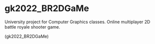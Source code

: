 # gk2022_BR2DGaMe
University project for Computer Graphics classes. Online multiplayer 2D battle royale shooter game. 

(gk2022_BR2DGaMe)
